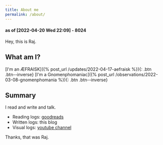 ```yaml
---
title: About me
permalink: /about/
---
```


#### as of [2022-04-20 Wed 22:09] - 8024

Hey, this is Raj.  

## What am I?

[I'm an ÆFRAISK]({% post_url /updates/2022-04-17-aefraisk %}){: .btn .btn--inverse}
[I'm a Gnomenphomaniac]({% post_url /observations/2022-03-08-gnomenphomania %}){: .btn .btn--inverse}

## Summary

I read and write and talk.  

 - Reading logs: [goodreads](https://www.goodreads.com/rajp152k)
 - Written logs: this blog
 - Visual logs: [youtube channel](https://www.youtube.com/channel/UCfdk9uzirt4W4u8NkZNaojA/channels) 
  
Thanks, that was Raj.  
